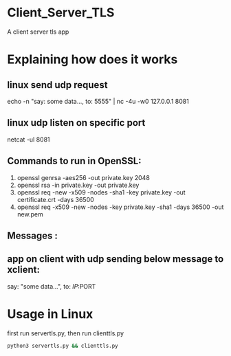 # Client_Server_TLS
A client server tls app

# Explaining how does it works
## linux send udp request
echo -n "say: some data..., to: 5555" | nc -4u -w0 127.0.0.1 8081

## linux udp listen on specific port
netcat -ul 8081


## Commands to run in OpenSSL:
1. openssl genrsa -aes256 -out private.key 2048
2. openssl rsa -in private.key -out private.key
3. openssl req -new -x509 -nodes -sha1 -key private.key -out certificate.crt -days 36500
4. openssl req -x509 -new -nodes -key private.key -sha1 -days 36500 -out new.pem

## Messages :
## app on client with udp sending below message to xclient:
say: "some data...", to: $IP:$PORT

# Usage in Linux
first run servertls.py, then run clienttls.py
```bash
python3 servertls.py && clienttls.py
```
